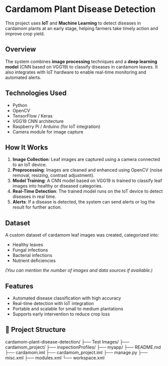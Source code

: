 # Cardamom Plant Disease Detection 

This project uses **IoT** and **Machine Learning** to detect diseases in cardamom plants at an early stage, helping farmers take timely action and improve crop yield.

## Overview

The system combines **image processing** techniques and a **deep learning model** (CNN based on VGG19) to classify diseases in cardamom leaves. It also integrates with IoT hardware to enable real-time monitoring and automated alerts.

## Technologies Used

- Python
- OpenCV
- TensorFlow / Keras
- VGG19 CNN architecture
- Raspberry Pi / Arduino (for IoT integration)
- Camera module for image capture

## How It Works

1. **Image Collection**: Leaf images are captured using a camera connected to an IoT device.
2. **Preprocessing**: Images are cleaned and enhanced using OpenCV (noise removal, resizing, contrast adjustment).
3. **Model Training**: A CNN model based on VGG19 is trained to classify leaf images into healthy or diseased categories.
4. **Real-Time Detection**: The trained model runs on the IoT device to detect diseases in real time.
5. **Alerts**: If a disease is detected, the system can send alerts or log the result for further action.

## Dataset

A custom dataset of cardamom leaf images was created, categorized into:
- Healthy leaves
- Fungal infections
- Bacterial infections
- Nutrient deficiencies

*(You can mention the number of images and data sources if available.)*

## Features

- Automated disease classification with high accuracy
- Real-time detection with IoT integration
- Portable and scalable for small to medium plantations
- Supports early intervention to reduce crop loss

## 📁 Project Structure

cardamom-plant-disease-detection/
├── Test Images/
├── cardamom_project/
├── inspectionProfiles/
├── myapp/
├── README.md
├── cardamom.iml
├── cardamom_project.iml
├── manage.py
├── misc.xml
├── modules.xml
└── workspace.xml


